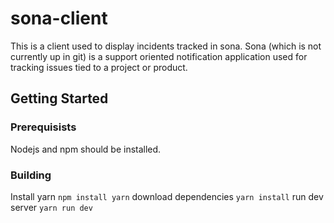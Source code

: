 # sona-client
This is a client used to display incidents tracked in sona. Sona (which is not currently up in git) is a support oriented notification application used for tracking issues tied to a project or product.

## Getting Started
### Prerequisists
Nodejs and npm should be installed.

### Building
Install yarn `npm install yarn`
download dependencies `yarn install`
run dev server `yarn run dev`
